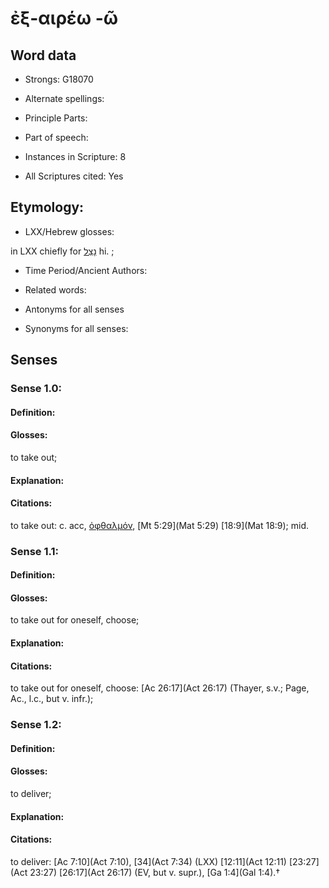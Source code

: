 # ἐξ-αιρέω -ῶ 

<!-- Status: S2=NeedsEdits -->
<!-- Lexica used for edits:   -->

## Word data

* Strongs: G18070

* Alternate spellings:



* Principle Parts: 


* Part of speech: 


* Instances in Scripture: 8

* All Scriptures cited: Yes

## Etymology: 


* LXX/Hebrew glosses: 

in LXX chiefly for [נָצַל](//en-uhl/H5337) hi. ; 

* Time Period/Ancient Authors: 


* Related words: 

* Antonyms for all senses

* Synonyms for all senses: 


## Senses 


### Sense  1.0: 

#### Definition: 

#### Glosses: 

to take out; 

#### Explanation: 


#### Citations: 

to take out: c. acc, [ὀφθαλμόν](), [Mt 5:29](Mat 5:29) [18:9](Mat 18:9); mid. 

### Sense  1.1: 

#### Definition: 

#### Glosses: 

to take out for oneself, choose; 

#### Explanation: 


#### Citations: 

to take out for oneself, choose: [Ac 26:17](Act 26:17) (Thayer, s.v.; Page, Ac., l.c., but v. infr.); 

### Sense  1.2: 

#### Definition: 

#### Glosses: 

to deliver; 

#### Explanation: 


#### Citations: 

to deliver: [Ac 7:10](Act 7:10), [34](Act 7:34) (LXX) [12:11](Act 12:11) [23:27](Act 23:27) [26:17](Act 26:17) (EV, but v. supr.), [Ga 1:4](Gal 1:4).†
